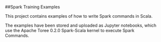 ##Spark Training Examples

This project contains examples of how to write Spark commands in Scala.

The examples have been stored and uploaded as Jupyter notebooks, which use the Apache Toree 0.2.0 Spark-Scala kernel to execute Spark Commands.
